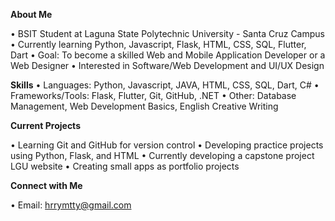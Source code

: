 **About Me**

  • BSIT Student at Laguna State Polytechnic University - Santa Cruz Campus
  • Currently learning Python, Javascript, Flask, HTML, CSS, SQL, Flutter, Dart
  • Goal: To become a skilled Web and Mobile Application Developer or a Web Designer
  • Interested in Software/Web Development and UI/UX Design



**Skills**
  • Languages: Python, Javascript, JAVA, HTML, CSS, SQL, Dart,  C#
  • Frameworks/Tools: Flask, Flutter, Git, GitHub, .NET
  • Other: Database Management, Web Development Basics, English Creative Writing



**Current Projects**

  • Learning Git and GitHub for version control
  • Developing practice projects using Python, Flask, and HTML
  • Currently developing a capstone project LGU website
  • Creating small apps as portfolio projects


**Connect with Me**

  • Email: hrrymtty@gmail.com
